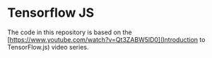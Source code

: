 # Tensorflow JS

The code in this repository is based on the
[https://www.youtube.com/watch?v=Qt3ZABW5lD0](Introduction to TensorFlow.js)
video series.
